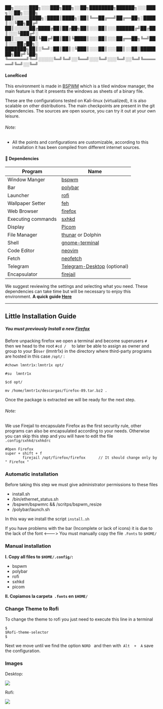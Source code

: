 
   ██╗░░░░░███╗░░░███╗███╗░░██╗████████╗██████╗░░░███╗░░██╗░░██╗
   ██║░░░░░████╗░████║████╗░██║╚══██╔══╝██╔══██╗░████║░░╚██╗██╔╝
   ██║░░░░░██╔████╔██║██╔██╗██║░░░██║░░░██████╔╝██╔██║░░░╚███╔╝░
   ██║░░░░░██║╚██╔╝██║██║╚████║░░░██║░░░██╔══██╗╚═╝██║░░░██╔██╗░
   ███████╗██║░╚═╝░██║██║░╚███║░░░██║░░░██║░░██║███████╗██╔╝╚██╗
   ╚══════╝╚═╝░░░░░╚═╝╚═╝░░╚══╝░░░╚═╝░░░╚═╝░░╚═╝╚══════╝╚═╝░░╚═╝

#### LoneRiced

This environment is made in [BSPWM](https://wiki.archlinux.org/title/Bspwm_(Espa%C3%B1ol)) which is a tiled window manager, the main feature is that it presents the windows as sheets of a binary file.

These are the configurations tested on Kali-linux (virtualized), it is also scalable on other distributions. The main checkpoints are present in the git dependencies. The sources are open source, you can try it out at your own leisure.


###### Note:
- All the points and configurations are customizable, according to this installation it has been compiled from different internet sources.

#### 📝 Dependencies

Program | Name
---|---
Window Manger | [bspwm](https://github.com/baskerville/bspwm.git)
Bar | [polybar](https://github.com/polybar/polybar)
Launcher | [rofi](https://github.com/davatorium/rofi)
Wallpaper Setter | [feh](https://feh.finalrewind.org/)
Web Browser | [firefox](https://www.mozilla.org/en-US/firefox/new/)
Executing commands | [sxhkd](https://github.com/baskerville/sxhkd)
Display | [Picom](https://github.com/ibhagwan/picom)
File Manager | [thunar](https://wiki.debian.org/Thunar) or Dolphin
Shell | [gnome-terminal](https://help.gnome.org/users/gnome-terminal/stable/)
Code Editor | [neovim](https://neovim.io)
Fetch | [neofetch](https://github.com/dylanaraps/neofetch)
Telegram | [Telegram-Desktop](https://blog.desdelinux.net/como-instalar-telegram-en-linux/) (optional)
Encapsulator| [firejail](https://github.com/netblue30/firejail)

We suggest reviewing the settings and selecting what you need. These dependencies can take time but will be necessary to enjoy this environment.
**A quick guide  [Here](https://github.com/VaughnValle/blue-sky)**



------------


##  Little Installation Guide 

##### You must previously Install a new [Firefox](https://www.mozilla.org/en-US/firefox/linux/) 
 Before unpacking firefox we open a terminal and become superusers `# ` then we head to the root `#cd /  ` to later be able to assign as owner and group to your $`User` (lmntr1x) in the directory where third-party programs are hosted in this case `/opt/` :
```shell
#chown lmntr1x:lmntr1x opt/

#su  lmntr1x

$cd opt/ 

mv /home/lmntr1x/descargas/firefox-89.tar.bz2 .   
```
Once the package is extracted we will be ready for the next step.
###### Note:  
We use Firejail to encapsulate Firefox as the first security rule, other programs can also be encapsulated according to your needs. Otherwise you can skip this step and you will have to edit the file `.config/sxhkd/sxhkdrc`

    #Open Firefox
    super + shift + f
            firejail /opt/firefox/firefox      // It should change only by " Firefox "
    
    
### Automatic installation

 Before taking this step we must give administrator permissions to these files
- install.sh
- /bin/ethernet_status.sh
- /bspwm/bspwmrc  && /scritps/bspwm_resize
- /polybar/launch.sh


In this way we install the script  `install.sh`


If you have problems with the bar (Incomplete or lack of icons) it is due to the lack of the font <---> You must manually copy the file `.Fonts`  to  `$HOME/`


### Manual installation
**I. Copy all files to `$HOME/.config/`:**
  
- bspwm
- polybar
- rofi
- sxhkd
- picom

**II. Copiamos la carpeta` .fonts` en `$HOME/`**

### Change Theme to Rofi
To change the theme to rofi you just need to execute this line in a terminal

    $
    $Rofi-theme-selector
    $
	
Next we move until we find the option `NORD ` and then with` Alt  +  A` save the configuration.

    
### Images

Desktop:

![](https://i.imgur.com/CXz62q9.png)

Rofi:

![](https://i.imgur.com/mftDzfD.png)




